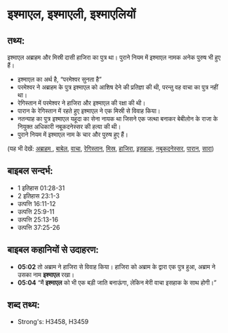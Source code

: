 # इश्माएल, इश्माएली, इश्माएलियों #

## तथ्य: ##

इश्माएल अब्राहम और मिस्री दासी हाजिरा का पुत्र था। पुराने नियम में इश्माएल नामक अनेक पुरुष भी हुए हैं।

* इश्माएल का अर्थ है, “परमेश्वर सुनता है”
* परमेश्वर ने अब्राहम के पुत्र इश्माएल को आशिष देने की प्रतिज्ञा की थी, परन्तु वह वाचा का पुत्र नहीं था।
* रेगिस्तान में परमेश्वर ने हाजिरा और इश्माएल की रक्षा की थी।
* पारान के रेगिस्तान में रहते हुए इश्माएल ने एक मिस्री से विवाह किया।
* नतन्याह का पुत्र इश्माएल यहूदा का सेना नायक था जिसने एक जत्था बनाकर बेबीलोन के राजा के नियुक्त अधिकारी नबूकदनेस्सर की हत्या की थी।
* पुराने नियम में इश्माएल नाम के चार और पुरुष हुए हैं।

(यह भी देखें: [अब्राहम ](../abraham.md), [बाबेल](../babylon.md), [वाचा](../covenant.md), [रेगिस्तान](../desert.md), [मिस्र](../egypt.md), [हाजिरा](../hagar.md), [इसहाक](../isaac.md), [नबूकदनेस्सर](../nebuchadnezzar.md), [पारान](../paran.md), [सारा](../sarah.md))

## बाइबल सन्दर्भ: ##

* 1 इतिहास 01:28-31
* 2 इतिहास 23:1-3
* उत्पत्ति 16:11-12
* उत्पत्ति 25:9-11
* उत्पत्ति 25:13-16
* उत्पत्ति 37:25-26

## बाइबल कहानियों से उदाहरण: ##

* __05:02__ तो अब्राम ने हाजिरा से विवाह किया। हाजिरा को अब्राम के द्वारा एक पुत्र हुआ, अब्राम ने उसका नाम __इश्माएल__ रखा।
* __05:04__ “मैं __इश्माएल__ को भी एक बड़ी जाति बनाऊंगा, लेकिन  मेरी वाचा इसहाक के साथ होगी।”

## शब्द तथ्य: ##

* Strong's: H3458, H3459
